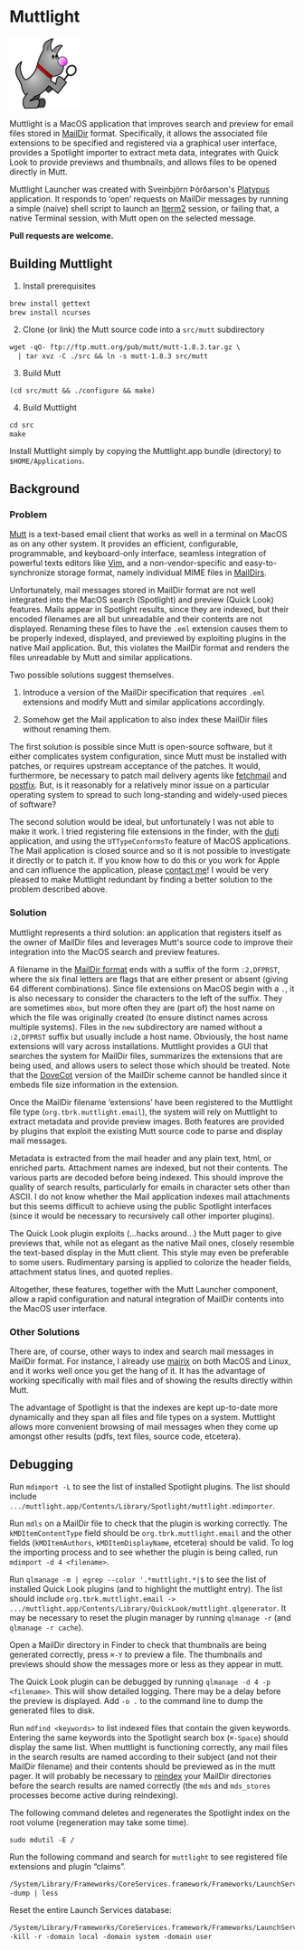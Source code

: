 Muttlight
=========

![Muttlight Logo](src/Assets.xcassets/AppIcon.appiconset/icon_128x128.png)

Muttlight is a MacOS application that improves search and preview for email 
files stored in [MailDir](http://cr.yp.to/proto/maildir.html) format.
Specifically, it allows the associated file extensions to be specified and 
registered via a graphical user interface, provides a Spotlight importer to 
extract meta data, integrates with Quick Look to provide previews and 
thumbnails, and allows files to be opened directly in Mutt.

Muttlight Launcher was created with Sveinbjörn Þórðarson's
[Platypus](http://sveinbjorn.org/platypus) application. It responds to 
‘open’ requests on MailDir messages by running a simple (naive) shell script 
to launch an [Iterm2](https://www.iterm2.com) session, or failing that, a 
native Terminal session, with Mutt open on the selected message.

**Pull requests are welcome.**

## Building Muttlight

1. Install prerequisites
```
brew install gettext
brew install ncurses
```

2. Clone (or link) the Mutt source code into a `src/mutt` subdirectory
```
wget -qO- ftp://ftp.mutt.org/pub/mutt/mutt-1.8.3.tar.gz \
  | tar xvz -C ./src && ln -s mutt-1.8.3 src/mutt
```

3. Build Mutt
```
(cd src/mutt && ./configure && make)
```

4. Build Muttlight
```
cd src
make
```

Install Muttlight simply by copying the Muttlight.app bundle (directory) to 
`$HOME/Applications`.

Background
----------

### Problem

[Mutt](http://www.mutt.org) is a text-based email client that works as well 
in a terminal on MacOS as on any other system. It provides an efficient, 
configurable, programmable, and keyboard-only interface, seamless 
integration of powerful texts editors like [Vim](http://www.vim.org), and a 
non-vendor-specific and easy-to-synchronize storage format, namely 
individual MIME files in [MailDirs](https://en.wikipedia.org/wiki/Maildir).

Unfortunately, mail messages stored in MailDir format are not well 
integrated into the MacOS search (Spotlight) and preview (Quick Look) 
features. Mails appear in Spotlight results, since they are indexed, but 
their encoded filenames are all but unreadable and their contents are not 
displayed. Renaming these files to have the `.eml` extension causes them to 
be properly indexed, displayed, and previewed by exploiting plugins in the 
native Mail application. But, this violates the MailDir format and renders 
the files unreadable by Mutt and similar applications.

Two possible solutions suggest themselves.

1. Introduce a version of the MailDir specification that requires `.eml` 
   extensions and modify Mutt and similar applications accordingly.

2. Somehow get the Mail application to also index these MailDir files 
   without renaming them.

The first solution is possible since Mutt is open-source software, but it 
either complicates system configuration, since Mutt must be installed with 
patches, or requires upstream acceptance of the patches. It would, 
furthermore, be necessary to patch mail delivery agents like 
[fetchmail](http://www.fetchmail.info) and 
[postfix](http://www.postfix.org). But, is it reasonably for a relatively 
minor issue on a particular operating system to spread to such long-standing 
and widely-used pieces of software?

The second solution would be ideal, but unfortunately I was not able to make 
it work. I tried registering file extensions in the finder, with the 
[duti](http://duti.org) application, and using the `UTTypeConformsTo` 
feature of MacOS applications. The Mail application is closed source and so 
it is not possible to investigate it directly or to patch it. If you know 
how to do this or you work for Apple and can influence the application, 
please [contact me](mailto://tim@tbrk.org)! I would be very pleased to make 
Muttlight redundant by finding a better solution to the problem described 
above.

### Solution

Muttlight represents a third solution: an application that registers itself 
as the owner of MailDir files and leverages Mutt's source code to improve 
their integration into the MacOS search and preview features.

A filename in the [MailDir format](https://cr.yp.to/proto/maildir.html) ends
with a suffix of the form `:2,DFPRST`, where the six final letters are flags 
that are either present or absent (giving 64 different combinations). Since 
file extensions on MacOS begin with a `.`, it is also necessary to consider 
the characters to the left of the suffix. They are sometimes `mbox`, but 
more often they are (part of) the host name on which the file was originally 
created (to ensure distinct names across multiple systems). Files in the 
`new` subdirectory are named without a `:2,DFPRST` suffix but usually 
include a host name. Obviously, the host name extensions will vary across 
installations. Muttlight provides a GUI that searches the system for MailDir 
files, summarizes the extensions that are being used, and allows users to 
select those which should be treated. Note that the 
[DoveCot](https://wiki2.dovecot.org/MailboxFormat/Maildir) version of the 
MailDir scheme cannot be handled since it embeds file size information in 
the extension.

Once the MailDir filename ‘extensions’ have been registered to the Muttlight 
file type (`org.tbrk.muttlight.email`), the system will rely on Muttlight to 
extract metadata and provide preview images. Both features are provided by 
plugins that exploit the existing Mutt source code to parse and display mail 
messages.

Metadata is extracted from the mail header and any plain text, html, or 
enriched parts. Attachment names are indexed, but not their contents.
The various parts are decoded before being indexed. This should improve the 
quality of search results, particularly for emails in character sets other 
than ASCII. I do not know whether the Mail application indexes mail 
attachments but this seems difficult to achieve using the public Spotlight 
interfaces (since it would be necessary to recursively call other importer 
plugins).

The Quick Look plugin exploits (...hacks around...) the Mutt pager to give 
previews that, while not as elegant as the native Mail ones, closely 
resemble the text-based display in the Mutt client. This style may even be 
preferable to some users. Rudimentary parsing is applied to colorize the 
header fields, attachment status lines, and quoted replies.

Altogether, these features, together with the Mutt Launcher component, allow 
a rapid configuration and natural integration of MailDir contents into the 
MacOS user interface.

### Other Solutions

There are, of course, other ways to index and search mail messages in 
MailDir format. For instance, I already use 
[mairix](http://www.rpcurnow.force9.co.uk/mairix/) on both MacOS and Linux, 
and it works well once you get the hang of it. It has the advantage of 
working specifically with mail files and of showing the results directly 
within Mutt.

The advantage of Spotlight is that the indexes are kept up-to-date more 
dynamically and they span all files and file types on a system. Muttlight 
allows more convenient browsing of mail messages when they come up amongst 
other results (pdfs, text files, source code, etcetera).

Debugging
---------

Run `mdimport -L` to see the list of installed Spotlight plugins.
The list should include 
`.../muttlight.app/Contents/Library/Spotlight/muttlight.mdimporter`.

Run `mdls` on a MailDir file to check that the plugin is working correctly.
The `kMDItemContentType` field should be `org.tbrk.muttlight.email` and the 
other fields (`kMDItemAuthors`, `kMDItemDisplayName`, etcetera) should be 
valid. To log the importing process and to see whether the plugin is being 
called, run `mdimport -d 4 <filename>`.

Run `qlmanage -m | egrep --color '.*muttlight.*|$` to see the list of 
installed Quick Look plugins (and to highlight the muttlight entry).
The list should include
`org.tbrk.muttlight.email -> .../muttlight.app/Contents/Library/QuickLook/muttlight.qlgenerator`.
It may be necessary to reset the plugin manager by running `qlmanage -r` 
(and `qlmanage -r cache`).

Open a MailDir directory in Finder to check that thumbnails are being 
generated correctly, press `⌘-Y` to preview a file. The thumbnails and 
previews should show the messages more or less as they appear in mutt.

The Quick Look plugin can be debugged by running
`qlmanage -d 4 -p <filename>`. This will show detailed logging. There may be 
a delay before the preview is displayed. Add `-o .` to the command line to 
dump the generated files to disk.

Run `mdfind <keywords>` to list indexed files that contain the given 
keywords. Entering the same keywords into the Spotlight search box 
(`⌘-Space`) should display the same list. When muttlight is functioning 
correctly, any mail files in the search results are named according to their 
subject (and not their MailDir filename) and their contents should be 
previewed as in the mutt pager. It will probably be necessary to 
[reindex](https://support.apple.com/en-us/HT201716) your MailDir directories 
before the search results are named correctly (the `mds` and `mds_stores` 
processes become active during reindexing).

The following command deletes and regenerates the Spotlight index on the 
root volume (regeneration may take some time).

```
sudo mdutil -E /
```

Run the following command and search for `muttlight` to see registered file 
extensions and plugin “claims”.

```
/System/Library/Frameworks/CoreServices.framework/Frameworks/LaunchServices.framework/Versions/A/Support/lsregister -dump | less
```

Reset the entire Launch Services database:

```
/System/Library/Frameworks/CoreServices.framework/Frameworks/LaunchServices.framework/Support/lsregister -kill -r -domain local -domain system -domain user
```

